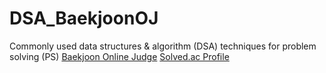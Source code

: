 # DSA_BaekjoonOJ
Commonly used data structures & algorithm (DSA) techniques for problem solving (PS)
[Baekjoon Online Judge](https://www.acmicpc.net/)
[Solved.ac Profile](https://solved.ac/profile/spicyshrimp171)
